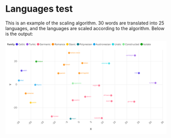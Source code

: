 # Languages test

This is an example of the scaling algorithm. 30 words are translated into 25 languages, and the languages are scaled according to the algorithm. Below is the output:

<img src="languages_plot.png">

